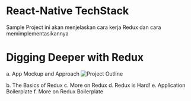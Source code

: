 # React-Native TechStack

Sample Project ini akan menjelaskan cara kerja Redux dan cara memimplementasikannya</br>

# Digging Deeper with Redux
a. App Mockup and Approach
![Project Outline](https://github.com/elvinotan/react-native-techstack/tree/master/images)</br>


b. The Basics of Redux
c. More on Redux
d. Redux is Hard!
e. Application Boilerplate
f. More on Redux Boilerplate
